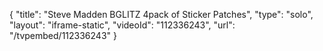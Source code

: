 {
    "title": "Steve Madden BGLITZ 4pack of Sticker Patches",
    "type": "solo",
    "layout": "iframe-static",
    "videoId": "112336243",
    "url": "\/tvpembed\/112336243"
}